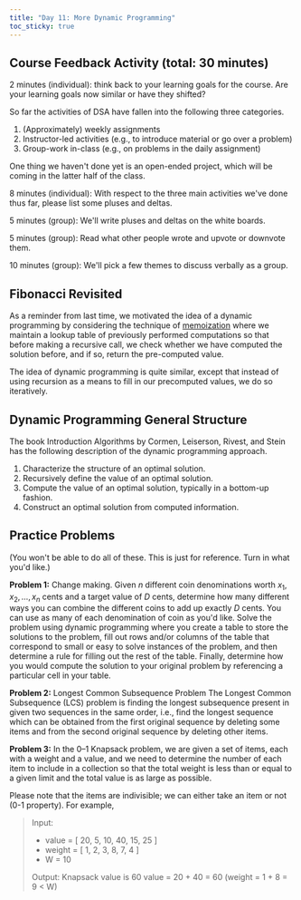 ```yaml
---
title: "Day 11: More Dynamic Programming"
toc_sticky: true
---
```


## Course Feedback Activity (total: 30 minutes)

2 minutes (individual): think back to your learning goals for the course.  Are your learning goals now similar or have they shifted?

So far the activities of DSA have fallen into the following three categories.

1. (Approximately) weekly assignments
2. Instructor-led activities (e.g., to introduce material or go over a problem)
3. Group-work in-class (e.g., on problems in the daily assignment)

One thing we haven't done yet is an open-ended project, which will be coming in the latter half of the class.

8 minutes (individual): With respect to the three main activities we've done thus far, please list some pluses and deltas.

5 minutes (group): We'll write pluses and deltas on the white boards.

5 minutes (group): Read what other people wrote and upvote or downvote them.

10 minutes (group): We'll pick a few themes to discuss verbally as a group.


## Fibonacci Revisited

As a reminder from last time, we motivated the idea of a dynamic programming by considering the technique of [memoization](https://en.wikipedia.org/wiki/Memoization) where we maintain a lookup table of previously performed computations so that before making a recursive call, we check whether we have computed the solution before, and if so, return the pre-computed value.

The idea of dynamic programming is quite similar, except that instead of using recursion as a means to fill in our precomputed values, we do so iteratively.

## Dynamic Programming General Structure

The book Introduction Algorithms by Cormen, Leiserson, Rivest, and Stein has the following description of the dynamic programming approach.

1. Characterize the structure of an optimal solution.
2. Recursively define the value of an optimal solution.
3. Compute the value of an optimal solution, typically in a bottom-up fashion.
4. Construct an optimal solution from computed information.

## Practice Problems

(You won't be able to do all of these.  This is just for reference.  Turn in what you'd like.)

**Problem 1:** Change making.  Given $n$ different coin denominations worth $x_1, x_2, \ldots, x_n$ cents and a target value of $D$ cents, determine how many different ways you can combine the different coins to add up exactly $D$ cents.  You can use as many of each denomination of coin as you'd like.  Solve the problem using dynamic programming where you create a table to store the solutions to the problem, fill out rows and/or columns of the table that correspond to small or easy to solve instances of the problem, and then determine a rule for filling out the rest of the table.  Finally, determine how you would compute the solution to your original problem by referencing a particular cell in your table.

**Problem 2:**  Longest Common Subsequence Problem
The Longest Common Subsequence (LCS) problem is finding the longest subsequence present in given two sequences in the same order, i.e., find the longest sequence which can be obtained from the first original sequence by deleting some items and from the second original sequence by deleting other items.

**Problem 3:**
In the 0–1 Knapsack problem, we are given a set of items, each with a weight and a value, and we need to determine the number of each item to include in a collection so that the total weight is less than or equal to a given limit and the total value is as large as possible.

Please note that the items are indivisible; we can either take an item or not (0-1 property). For example,

> Input:
>  - value = [ 20, 5, 10, 40, 15, 25 ]
>  - weight = [ 1, 2, 3, 8, 7, 4 ]
>  - W = 10
> 
> Output: Knapsack value is 60 value = 20 + 40 = 60 (weight = 1 + 8 = 9 < W)
